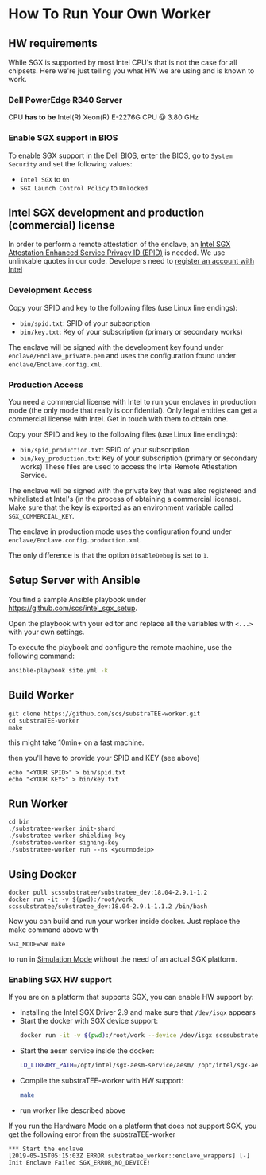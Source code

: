 # How To Run Your Own Worker

## HW requirements

While SGX is supported by most Intel CPU's that is not the case for all chipsets. Here we're just telling you what HW we are using and is known to work.

### Dell PowerEdge R340 Server

CPU **has to be** Intel(R) Xeon(R) E-2276G CPU @ 3.80 GHz

### Enable SGX support in BIOS

To enable SGX support in the Dell BIOS, enter the BIOS, go to `System Security` and set the following values:
* `Intel SGX` to `On`
* `SGX Launch Control Policy` to `Unlocked`

## Intel SGX development and production (commercial) license
In order to perform a remote attestation of the enclave, an [Intel SGX Attestation Enhanced Service Privacy ID (EPID)](https://api.portal.trustedservices.intel.com/EPID-attestation) is needed. We use unlinkable quotes in our code. Developers need to [register an account with Intel](https://software.intel.com/en-us/form/sgx-onboarding)

### Development Access
Copy your SPID and key to the following files (use Linux line endings):
* `bin/spid.txt`: SPID of your subscription
* `bin/key.txt`: Key of your subscription (primary or secondary works)

The enclave will be signed with the development key found under `enclave/Enclave_private.pem` and uses the configuration found under `enclave/Enclave.config.xml`.

### Production Access

You need a commercial license with Intel to run your enclaves in production mode (the only mode that really is confidential). Only legal entities can get a commercial license with Intel. Get in touch with them to obtain one.

Copy your SPID and key to the following files (use Linux line endings):
* `bin/spid_production.txt`: SPID of your subscription
* `bin/key_production.txt`: Key of your subscription (primary or secondary works)
These files are used to access the Intel Remote Attestation Service.

The enclave will be signed with the private key that was also registered and whitelisted at Intel's (in the process of obtaining a commercial license). Make sure that the key is exported as an environment variable called `SGX_COMMERCIAL_KEY`.

The enclave in production mode uses the configuration found under `enclave/Enclave.config.production.xml`.

The only difference is that the option `DisableDebug` is set to `1`.


## Setup Server with Ansible

You find a sample Ansible playbook under https://github.com/scs/intel_sgx_setup.

Open the playbook with your editor and replace all the variables with `<...>` with your own settings.

To execute the playbook and configure the remote machine, use the following command:
```bash
ansible-playbook site.yml -k
```

## Build Worker

```
git clone https://github.com/scs/substraTEE-worker.git
cd substraTEE-worker
make
```

this might take 10min+ on a fast machine.

then you'll have to provide your SPID and KEY (see above)

```
echo "<YOUR SPID>" > bin/spid.txt
echo "<YOUR KEY>" > bin/key.txt
```

## Run Worker

```
cd bin
./substratee-worker init-shard
./substratee-worker shielding-key
./substratee-worker signing-key
./substratee-worker run --ns <yournodeip>
```

## Using Docker

```
docker pull scssubstratee/substratee_dev:18.04-2.9.1-1.2
docker run -it -v $(pwd):/root/work scssubstratee/substratee_dev:18.04-2.9.1-1.1.2 /bin/bash
```
Now you can build and run your worker inside docker. Just replace the make command above with
```
SGX_MODE=SW make
```
to run in [Simulation Mode](https://software.intel.com/en-us/blogs/2016/05/30/usage-of-simulation-mode-in-sgx-enhanced-application) without the need of an actual SGX platform.

### Enabling SGX HW support
If you are on a platform that supports SGX, you can enable HW support by:
  * Installing the Intel SGX Driver 2.9 and make sure that `/dev/isgx` appears
  * Start the docker with SGX device support:
    ```bash
    docker run -it -v $(pwd):/root/work --device /dev/isgx scssubstratee/substratee_dev:18.04-2.9.1-1.1.2 /bin/bash
    ```
  * Start the aesm service inside the docker:
    ```bash
    LD_LIBRARY_PATH=/opt/intel/sgx-aesm-service/aesm/ /opt/intel/sgx-aesm-service/aesm/aesm_service &
    ```
  * Compile the substraTEE-worker with HW support:
    ```bash
    make
    ```
  * run worker like described above

If you run the Hardware Mode on a platform that does not support SGX, you get the following error from the substraTEE-worker
```
*** Start the enclave
[2019-05-15T05:15:03Z ERROR substratee_worker::enclave_wrappers] [-] Init Enclave Failed SGX_ERROR_NO_DEVICE!
```
